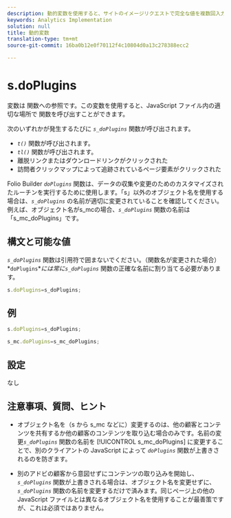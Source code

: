 ```yaml
---
description: 動的変数を使用すると、サイトのイメージリクエストで完全な値を複数回入力することなく、ある変数の値を別の変数にコピーできます。
keywords: Analytics Implementation
solution: null
title: 動的変数
translation-type: tm+mt
source-git-commit: 16ba0b12e0f70112f4c10804d0a13c278388ecc2

---
```




# s.doPlugins

 変数は 関数への参照です。この変数を使用すると、JavaScript ファイル内の適切な場所で 関数を呼び出すことができます。

次のいずれかが発生するたびに *`s_doPlugins`* 関数が呼び出されます。

* *`t()`* 関数が呼び出されます。
* *`tl()`* 関数が呼び出されます。
* 離脱リンクまたはダウンロードリンクがクリックされた
* 訪問者クリックマップによって追跡されているページ要素がクリックされた

Folio Builder *`doPlugins`* 関数は、データの収集や変更のためのカスタマイズされたルーチンを実行するために使用します。「s」以外のオブジェクト名を使用する場合は、*`s_doPlugins`* の名前が適切に変更されていることを確認してください。例えば、オブジェクト名がs_mcの場合、*`s_doPlugins`* 関数の名前は「s_mc_doPlugins」です。

## 構文と可能な値

*`s_doPlugins`* 関数は引用符で囲まないでください。（関数名が変更された場合）*`doPlugins`**には常に`s_doPlugins`* 関数の正確な名前に割り当てる必要があります。

```js
s.doPlugins=s_doPlugins;
```

## 例

```js
s.doPlugins=s_doPlugins;
```

```js
s_mc.doPlugins=s_mc_doPlugins;
```

## 設定

なし

## 注意事項、質問、ヒント

* オブジェクト名を（s から s_mc などに）変更するのは、他の顧客とコンテンツを共有するか他の顧客のコンテンツを取り込む場合のみです。名前の変更&#x200B;*`s_doPlugins`* 関数の名前を [!UICONTROL s_mc_doPlugins] に変更することで、別のクライアントの JavaScript によって *`doPlugins`* 関数が上書きされるのを防ぎます。

* 別のアドビの顧客から意図せずにコンテンツの取り込みを開始し、*`s_doPlugins`* 関数が上書きされる場合は、オブジェクト名を変更せずに、*`s_doPlugins`* 関数の名前を変更するだけで済みます。同じページ上の他の JavaScript ファイルとは異なるオブジェクト名を使用することが最善策ですが、これは必須ではありません。
